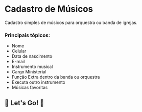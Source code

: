 # Cadastro de Músicos 

Cadastro simples de músicos para orquestra ou banda de igrejas. 

### Principais tópicos:

* Nome
* Celular
* Data de nascimento
* E-mail
* Instrumento musical
* Cargo Ministerial
* Função Extra dentro da banda ou orquestra
* Executa outro instrumento
* Músicas favoritas

## :violin: Let's Go! :trumpet:
